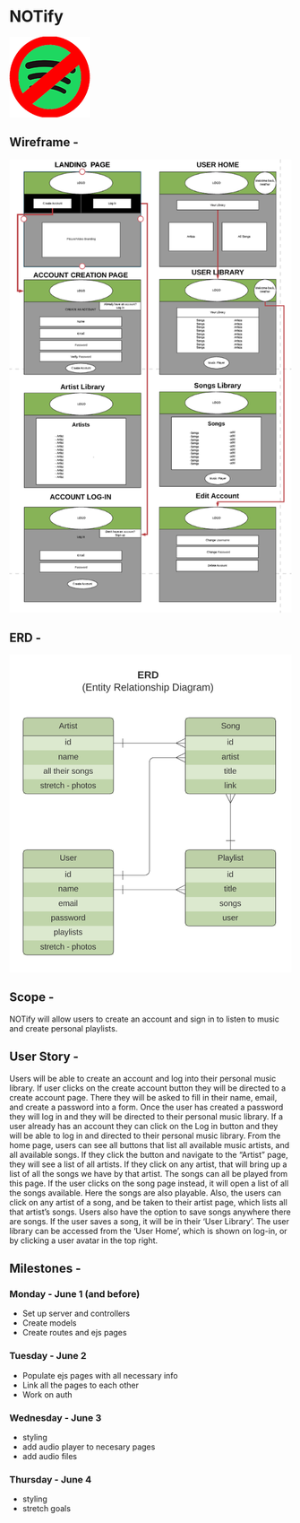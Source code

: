 # **NOTify**

![](public/images/notify-icon.png)


## Wireframe -

![](public/images/notify-wireframe.png)



## ERD -
![](public/images/notify-erd.png)


## Scope -

NOTify will allow users to create an account and sign in to listen to music and create personal playlists. 


## User Story -

Users will be able to create an account and log into their personal music library.
If user clicks on the create account button they will be directed to a create account page. There they will be asked to fill in their name, email, and create a password into a form. Once the user has created a password they will log in and they will be directed to their personal music library.
If a user already has an account they can click on the Log in button and they will be able to log in and directed to their personal music library.
From the home page, users can see all buttons that list all available music artists, and all available songs. If they click the button and navigate to the “Artist” page, they will see a list of all artists. If they click on any artist, that will bring up a list of all the songs we have by that artist. The songs can all be played from this page.
If the user clicks on the song page instead, it will open a list of all the songs available. Here the songs are also playable. Also, the users can click on any artist of a song, and be taken to their artist page, which lists all that artist’s songs.
Users also have the option to save songs anywhere there are songs. If the user saves a song, it will be in their ‘User Library’. The user library can be accessed from the ‘User Home’, which is shown  on log-in, or by clicking a user avatar in the top right.


## Milestones -

### Monday - June 1 (and before)
- Set up server and controllers
- Create models
- Create routes and ejs pages

### Tuesday - June 2
- Populate ejs pages with all necessary info
- Link all the pages to each other
- Work on auth

### Wednesday - June 3
- styling
- add audio player to necesary pages
- add audio files

### Thursday - June 4
- styling
- stretch goals